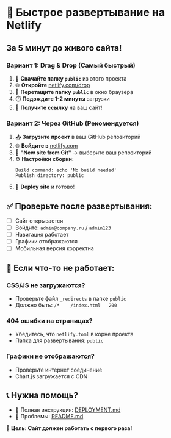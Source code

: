 # 🚀 Быстрое развертывание на Netlify

## За 5 минут до живого сайта!

### Вариант 1: Drag & Drop (Самый быстрый)

1. 📁 **Скачайте папку `public`** из этого проекта
2. 🌐 **Откройте** [netlify.com/drop](https://netlify.com/drop)
3. 🎯 **Перетащите папку `public`** в окно браузера
4. ⏱️ **Подождите 1-2 минуты** загрузки
5. 🎉 **Получите ссылку** на ваш сайт!

### Вариант 2: Через GitHub (Рекомендуется)

1. 📤 **Загрузите проект** в ваш GitHub репозиторий
2. 🌐 **Войдите в** [netlify.com](https://netlify.com)
3. 🔗 **"New site from Git"** → выберите ваш репозиторий
4. ⚙️ **Настройки сборки:**
   ```
   Build command: echo 'No build needed'
   Publish directory: public
   ```
5. 🚀 **Deploy site** и готово!

## ✅ Проверьте после развертывания:

- [ ] Сайт открывается
- [ ] Войдите: `admin@company.ru` / `admin123` 
- [ ] Навигация работает
- [ ] Графики отображаются
- [ ] Мобильная версия корректна

## 🔧 Если что-то не работает:

### CSS/JS не загружаются?
- Проверьте файл `_redirects` в папке `public`
- Должно быть: `/*    /index.html   200`

### 404 ошибки на страницах?
- Убедитесь, что `netlify.toml` в корне проекта
- Папка для развертывания: `public`

### Графики не отображаются?
- Проверьте интернет соединение
- Chart.js загружается с CDN

## 📞 Нужна помощь?

- 📖 Полная инструкция: [DEPLOYMENT.md](DEPLOYMENT.md)
- 🐛 Проблемы: [README.md](README.md)

**🎯 Цель: Сайт должен работать с первого раза!**